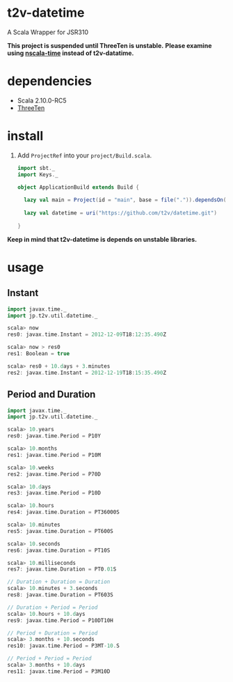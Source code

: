 # t2v-datetime

A Scala Wrapper for JSR310

 **This project is suspended until ThreeTen is unstable.**
 **Please examine using [nscala-time](https://github.com/nscala-time/nscala-time) instead of t2v-datatime.**

# dependencies

- Scala 2.10.0-RC5
- [ThreeTen](https://github.com/ThreeTen/threeten)

# install

1. Add `ProjectRef` into your `project/Build.scala`. 
    
    ```scala
    import sbt._
    import Keys._
    
    object ApplicationBuild extends Build {
      
      lazy val main = Project(id = "main", base = file(".")).dependsOn(datetime)
      
      lazy val datetime = uri("https://github.com/t2v/datetime.git")
      
    }
    ```

**Keep in mind that t2v-datetime is depends on unstable libraries.**

# usage

## Instant

```scala
import javax.time._
import jp.t2v.util.datetime._

scala> now
res0: javax.time.Instant = 2012-12-09T18:12:35.490Z

scala> now > res0
res1: Boolean = true

scala> res0 + 10.days + 3.minutes
res2: javax.time.Instant = 2012-12-19T18:15:35.490Z
```

## Period and Duration

```scala
import javax.time._
import jp.t2v.util.datetime._

scala> 10.years
res0: javax.time.Period = P10Y

scala> 10.months
res1: javax.time.Period = P10M

scala> 10.weeks
res2: javax.time.Period = P70D

scala> 10.days
res3: javax.time.Period = P10D

scala> 10.hours
res4: javax.time.Duration = PT36000S

scala> 10.minutes
res5: javax.time.Duration = PT600S

scala> 10.seconds
res6: javax.time.Duration = PT10S

scala> 10.milliseconds
res7: javax.time.Duration = PT0.01S
```

```scala
// Duration + Duration = Duration
scala> 10.minutes + 3.seconds
res8: javax.time.Duration = PT603S

// Duration + Period = Period
scala> 10.hours + 10.days
res9: javax.time.Period = P10DT10H

// Period + Duration = Period
scala> 3.months + 10.seconds
res10: javax.time.Period = P3MT-10.S

// Period + Period = Period
scala> 3.months + 10.days
res11: javax.time.Period = P3M10D
```
